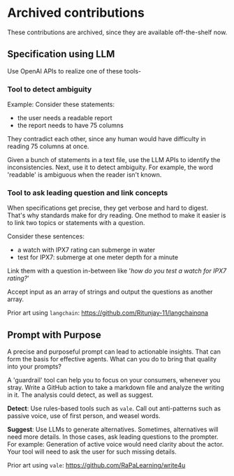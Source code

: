 # Archived contributions

These contributions are archived, since they are available off-the-shelf now.

## Specification using LLM

Use OpenAI APIs to realize one of these tools-

### Tool to detect ambiguity

Example: Consider these statements:

- the user needs a readable report
- the report needs to have 75 columns

They contradict each other, since any human would have difficulty in reading 75 columns at once.

Given a bunch of statements in a text file, use the LLM APIs to identify the inconsistencies.
Next, use it to detect ambiguity. For example, the word 'readable' is ambiguous when the reader isn't known.

### Tool to ask leading question and link concepts

When specifications get precise, they get verbose and hard to digest. That's why standards make for dry reading.
One method to make it easier is to link two topics or statements with a question.

Consider these sentences:

- a watch with IPX7 rating can submerge in water
- test for IPX7: submerge at one meter depth for a minute

Link them with a question in-between like '_how do you test a watch for IPX7 rating?_'

Accept input as an array of strings and output the questions as another array.

Prior art using `langchain`: https://github.com/Ritunjay-11/langchainqna

## Prompt with Purpose

A precise and purposeful prompt can lead to actionable insights. That can form the basis for effective agents.
What can you do to bring that quality into your prompts?

A 'guardrail' tool can help you to focus on your consumers, whenever you stray. Write a GitHub action to take a markdown file and analyze the writing in it. The analysis could detect, as well as suggest.

**Detect**:
Use rules-based tools such as `vale`. Call out anti-patterns such as passive voice, use of first person, and weasel words.

**Suggest**:
Use LLMs to generate alternatives. Sometimes, alternatives will need more details. In those cases, ask leading questions to the prompter.
For example: Generation of active voice would need clarity about the actor. Your tool will need to ask the user for such missing details.

Prior art using `vale`: <https://github.com/RaPaLearning/write4u>
